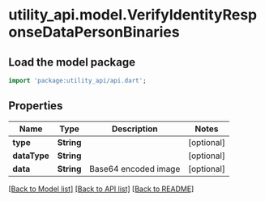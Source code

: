 # utility_api.model.VerifyIdentityResponseDataPersonBinaries

## Load the model package
```dart
import 'package:utility_api/api.dart';
```

## Properties
Name | Type | Description | Notes
------------ | ------------- | ------------- | -------------
**type** | **String** |  | [optional] 
**dataType** | **String** |  | [optional] 
**data** | **String** | Base64 encoded image  | [optional] 

[[Back to Model list]](../README.md#documentation-for-models) [[Back to API list]](../README.md#documentation-for-api-endpoints) [[Back to README]](../README.md)


